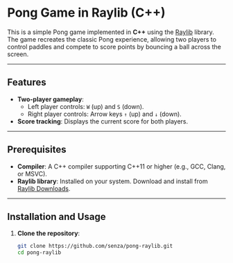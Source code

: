 # Pong Game in Raylib (C++)

This is a simple Pong game implemented in **C++** using the [Raylib](https://www.raylib.com/) library. The game recreates the classic Pong experience, allowing two players to control paddles and compete to score points by bouncing a ball across the screen.

---

## Features

- **Two-player gameplay**:
  - Left player controls: `W` (up) and `S` (down).
  - Right player controls: Arrow keys `↑` (up) and `↓` (down).
- **Score tracking**: Displays the current score for both players.

---

## Prerequisites

- **Compiler**: A C++ compiler supporting C++11 or higher (e.g., GCC, Clang, or MSVC).
- **Raylib library**: Installed on your system. Download and install from [Raylib Downloads](https://www.raylib.com/download.html).

---

## Installation and Usage

1. **Clone the repository**:
   ```bash
   git clone https://github.com/senza/pong-raylib.git
   cd pong-raylib
